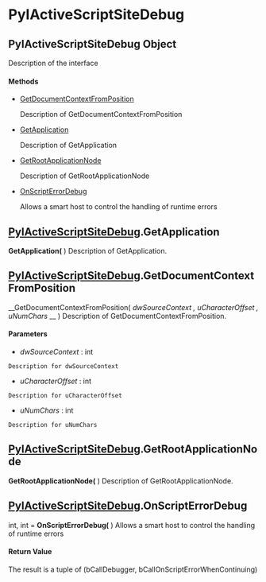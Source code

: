 # PyIActiveScriptSiteDebug

## PyIActiveScriptSiteDebug Object

Description of the interface

#### Methods


  - [GetDocumentContextFromPosition](PyIActiveScriptSiteDebug.md#pyiactivescriptsitedebuggetdocumentcontextfromposition)

    Description of GetDocumentContextFromPosition&nbsp;

  - [GetApplication](PyIActiveScriptSiteDebug.md#pyiactivescriptsitedebuggetapplication)

    Description of GetApplication&nbsp;

  - [GetRootApplicationNode](PyIActiveScriptSiteDebug.md#pyiactivescriptsitedebuggetrootapplicationnode)

    Description of GetRootApplicationNode&nbsp;

  - [OnScriptErrorDebug](PyIActiveScriptSiteDebug.md#pyiactivescriptsitedebugonscripterrordebug)

    Allows a smart host to control the handling of runtime errors&nbsp;

## [PyIActiveScriptSiteDebug](#pyiactivescriptsitedebug).GetApplication

 __GetApplication(__ )
Description of GetApplication.

## [PyIActiveScriptSiteDebug](#pyiactivescriptsitedebug).GetDocumentContextFromPosition

 __GetDocumentContextFromPosition( *dwSourceContext*  *, uCharacterOffset*  *, uNumChars* __ )
Description of GetDocumentContextFromPosition.

#### Parameters


  -  *dwSourceContext* : int

    Description for dwSourceContext

  -  *uCharacterOffset* : int

    Description for uCharacterOffset

  -  *uNumChars* : int

    Description for uNumChars

## [PyIActiveScriptSiteDebug](#pyiactivescriptsitedebug).GetRootApplicationNode

 __GetRootApplicationNode(__ )
Description of GetRootApplicationNode.

## [PyIActiveScriptSiteDebug](#pyiactivescriptsitedebug).OnScriptErrorDebug

int, int = __OnScriptErrorDebug(__ )
Allows a smart host to control the handling of runtime errors

#### Return Value
The result is a tuple of (bCallDebugger, bCallOnScriptErrorWhenContinuing)